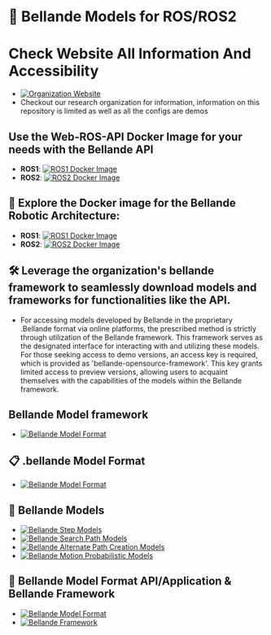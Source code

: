 # 🚀 Bellande Models for ROS/ROS2 

# Check Website All Information And Accessibility
- [![Organization Website](https://img.shields.io/badge/Explore%20Our-Website-0099cc?style=for-the-badge)](https://robotics-sensors.github.io)
- Checkout our research organization for information, information on this repository is limited as well as all the configs are demos

## Use the Web-ROS-API Docker Image  for your needs with the Bellande API
- **ROS1**: [![ROS1 Docker Image](https://img.shields.io/docker/pulls/ronaldsonbellande/bellande_web_api_packages_ros1)](https://hub.docker.com/r/ronaldsonbellande/bellande_model_packages_ros1)
- **ROS2**: [![ROS2 Docker Image](https://img.shields.io/docker/pulls/ronaldsonbellande/bellande_web_api_packages_ros2)](https://hub.docker.com/r/ronaldsonbellande/bellande_model_packages_ros2)

## 📧 Explore the Docker image for the Bellande Robotic Architecture:
- **ROS1**: [![ROS1 Docker Image](https://img.shields.io/docker/pulls/ronaldsonbellande/bellande_robotic_environment_ros1)](https://hub.docker.com/r/ronaldsonbellande/bellande_robotic_environment_ros1)
- **ROS2**: [![ROS2 Docker Image](https://img.shields.io/docker/pulls/ronaldsonbellande/bellande_robotic_environment_ros2)](https://hub.docker.com/r/ronaldsonbellande/bellande_robotic_environment_ros2)

## 🛠️ Leverage the organization's bellande framework to seamlessly download models and frameworks for functionalities like the API.
- For accessing models developed by Bellande in the proprietary .Bellande format via online platforms, the prescribed method is strictly through utilization of the Bellande framework. This framework serves as the designated interface for interacting with and utilizing these models. For those seeking access to demo versions, an access key is required, which is provided as 'bellande-opensource-framework'. This key grants limited access to preview versions, allowing users to acquaint themselves with the capabilities of the models within the Bellande framework.

## Bellande Model framework
- [![Bellande Model Format](https://img.shields.io/badge/Bellande%20MODEL%20FORMAT-.bellande%20Format-0099cc?style=for-the-badge)](https://github.com/Artificial-Intelligence-Computer-Vision/bellande_model_format)

## 📋 .bellande Model Format
- [![Bellande Model Format](https://img.shields.io/badge/Bellande%20MODEL%20FORMAT-.bellande%20Format-0099cc?style=for-the-badge)](https://github.com/Artificial-Intelligence-Computer-Vision/bellande_model_format)

## 🐳 Bellande Models
- [![Bellande Step Models](https://img.shields.io/badge/Bellande%20MODEL-Bellande%20Step%20Model-0099cc?style=for-the-badge)](https://github.com/Robotics-Sensors/bellande_robots_step_models)
- [![Bellande Search Path Models](https://img.shields.io/badge/Bellande%20MODEL-Bellande%20Search%20Path%20Model-0099cc?style=for-the-badge)](https://github.com/Robotics-Sensors/bellande_search_path_models)
- [![Bellande Alternate Path Creation Models ](https://img.shields.io/badge/Bellande%20API-Bellande%20Alternate%20Path%20Creation%20Model-0099cc?style=for-the-badge)](https://github.com/Robotics-Sensors/bellande_adaptive_alternate_path_creation_models)
- [![Bellande Motion Probabilistic Models ](https://img.shields.io/badge/Bellande%20API-Bellande%20Motion%20Probabilistic-0099cc?style=for-the-badge)](https://github.com/Robotics-Sensors/bellande_motion_probabilistic_models)

## 💨 Bellande Model Format API/Application & Bellande Framework
- [![Bellande Model Format](https://img.shields.io/badge/Bellande%20Model%20Format-0099cc?style=for-the-badge)](https://github.com/Artificial-Intelligence-Computer-Vision/bellande_model_format)
- [![Bellande Framework](https://img.shields.io/badge/Bellande%20Model%20Framework-0099cc?style=for-the-badge)](https://github.com/Artificial-Intelligence-Computer-Vision/bellande_model_framework)
